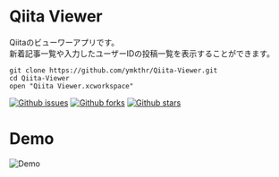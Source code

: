 # Qiita Viewer

Qiitaのビューワーアプリです。  
新着記事一覧や入力したユーザーIDの投稿一覧を表示することができます。

```
git clone https://github.com/ymkthr/Qiita-Viewer.git
cd Qiita-Viewer
open "Qiita Viewer.xcworkspace"
```

[![Github issues](https://img.shields.io/github/issues/ymkthr/Qiita-Viewer)](https://github.com/ymkthr/Qiita-Viewer/issues)
[![Github forks](https://img.shields.io/github/forks/ymkthr/Qiita-Viewer)](https://github.com/ymkthr/Qiita-Viewer/network/members)
[![Github stars](https://img.shields.io/github/stars/ymkthr/Qiita-Viewer)](https://github.com/ymkthr/Qiita-Viewer/stargazers)

# Demo
![Demo](resources/file-0.gif)
